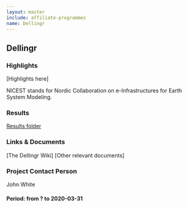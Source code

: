 ```yaml
---
layout: master
include: affiliate-programmes
name: Dellingr
---
```


## Dellingr

### Highlights
[Highlights here]

NICEST stands for Nordic Collaboration on e-Infrastructures for Earth System Modeling.
 
### Results
[Results folder](https://drive.google.com/drive/u/0/folders/1Q3u421JjarfTY_8HZumszEki_oEHoAx-)
 
### Links & Documents
[The Dellingr Wiki]
[Other relevant documents]

### Project Contact Person
John White

#### Period: from ? to 2020-03-31
